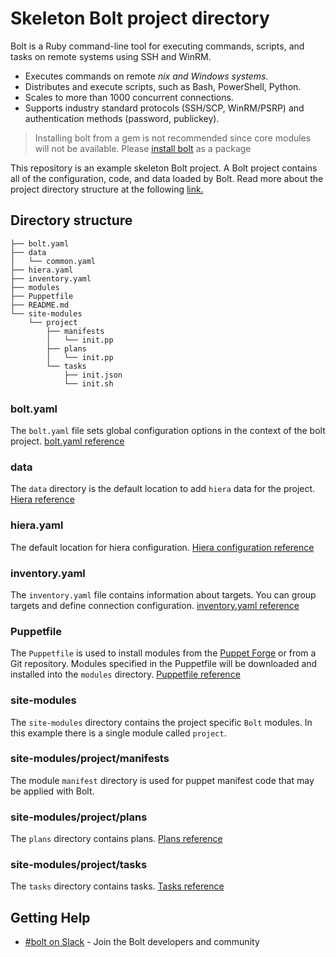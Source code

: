 # Skeleton Bolt project directory

Bolt is a Ruby command-line tool for executing commands, scripts, and tasks on remote systems using SSH and WinRM.

* Executes commands on remote *nix and Windows systems*.
* Distributes and execute scripts, such as Bash, PowerShell, Python.
* Scales to more than 1000 concurrent connections.
* Supports industry standard protocols (SSH/SCP, WinRM/PSRP) and authentication methods (password, publickey).

> Installing bolt from a gem is not recommended since core modules will not be available. Please [install bolt](https://puppet.com/docs/bolt/latest/bolt_installing.md) as a package

This repository is an example skeleton Bolt project. A Bolt project contains all of the configuration, code, and data loaded by Bolt. Read more about the project directory structure at the following [link.](https://puppet.com/docs/bolt/latest/bolt_project_directories.html#project-directories)

## Directory structure
```
├── bolt.yaml
├── data
│   └── common.yaml
├── hiera.yaml
├── inventory.yaml
├── modules
├── Puppetfile
├── README.md
└── site-modules
    └── project
        ├── manifests
        │   └── init.pp
        ├── plans
        │   └── init.pp
        └── tasks
            ├── init.json
            └── init.sh
```
### bolt.yaml
The `bolt.yaml` file sets global configuration options in the context of the bolt project. [bolt.yaml reference](https://puppet.com/docs/bolt/latest/bolt_configuration_options.html)

### data
The `data` directory is the default location to add `hiera` data for the project. [Hiera reference](https://puppet.com/docs/bolt/latest/applying_manifest_blocks.html#concept-4446)

### hiera.yaml
The default location for hiera configuration. [Hiera configuration reference](https://puppet.com/docs/puppet/latest/hiera_config_yaml_5.html)

### inventory.yaml
The `inventory.yaml` file contains information about targets. You can group targets and define connection configuration. [inventory.yaml reference](https://puppet.com/docs/bolt/latest/inventory_file.html)

### Puppetfile
The `Puppetfile` is used to install modules from the [Puppet Forge](https://forge.puppet.com/) or from a Git repository. Modules specified in the Puppetfile will be downloaded and installed into the `modules` directory. [Puppetfile reference](https://puppet.com/docs/bolt/latest/installing_tasks_from_the_forge.html#task-8928)

### site-modules
The `site-modules` directory contains the project specific `Bolt` modules. In this example there is a single module called `project`.

### site-modules/project/manifests
The module `manifest` directory is used for puppet manifest code that may be applied with Bolt.

### site-modules/project/plans
The `plans` directory contains plans. [Plans reference](https://puppet.com/docs/bolt/latest/writing_tasks_and_plans.html#plans)

### site-modules/project/tasks
The `tasks` directory contains tasks. [Tasks reference](https://puppet.com/docs/bolt/latest/writing_tasks_and_plans.html#tasks)

## Getting Help

* [#bolt on Slack](https://slack.puppet.com/) - Join the Bolt developers and community
